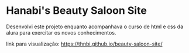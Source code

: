 # Hanabi's Beauty Saloon Site

Desenvolvi este projeto enquanto acompanhava o curso de html e css da alura para exercitar os novos conhecimentos.

link para visualização: https://thnbi.github.io/beauty-saloon-site/
